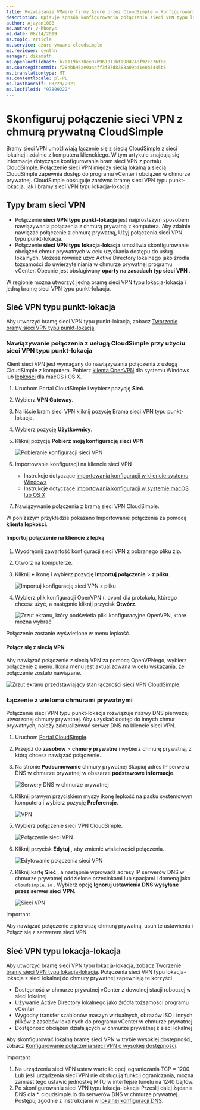 ```yaml
---
title: Rozwiązanie VMware firmy Azure przez CloudSimple — Konfigurowanie sieci VPN między lokalną i chmurą prywatną
description: Opisuje sposób konfigurowania połączenia sieci VPN typu lokacja-lokacja lub punkt-lokacja między siecią lokalną i chmurą prywatną CloudSimple
author: Ajayan1008
ms.author: v-hborys
ms.date: 08/14/2019
ms.topic: article
ms.service: azure-vmware-cloudsimple
ms.reviewer: cynthn
manager: dikamath
ms.openlocfilehash: b7a119b538ee07b961011bfa98d748f92cc76f0e
ms.sourcegitcommit: f28ebb95ae9aaaff3f87d8388a09b41e0b3445b5
ms.translationtype: MT
ms.contentlocale: pl-PL
ms.lasthandoff: 03/29/2021
ms.locfileid: "97899222"
---
```

# <a name="configure-a-vpn-connection-to-your-cloudsimple-private-cloud"></a>Skonfiguruj połączenie sieci VPN z chmurą prywatną CloudSimple

Bramy sieci VPN umożliwiają łączenie się z siecią CloudSimple z sieci lokalnej i zdalnie z komputera klienckiego.  W tym artykule znajdują się informacje dotyczące konfigurowania bram sieci VPN z portalu CloudSimple.  Połączenie sieci VPN między siecią lokalną a siecią CloudSimple zapewnia dostęp do programu vCenter i obciążeń w chmurze prywatnej. CloudSimple obsługuje zarówno bramę sieci VPN typu punkt-lokacja, jak i bramy sieci VPN typu lokacja-lokacja.

## <a name="vpn-gateway-types"></a>Typy bram sieci VPN

* Połączenie **sieci VPN typu punkt-lokacja** jest najprostszym sposobem nawiązywania połączenia z chmurą prywatną z komputera. Aby zdalnie nawiązać połączenie z chmurą prywatną, Użyj połączenia sieci VPN typu punkt-lokacja.
* Połączenie **sieci VPN typu lokacja-lokacja** umożliwia skonfigurowanie obciążeń chmur prywatnych w celu uzyskania dostępu do usług lokalnych. Możesz również użyć Active Directory lokalnego jako źródła tożsamości do uwierzytelniania w chmurze prywatnej programu vCenter.  Obecnie jest obsługiwany **oparty na zasadach typ sieci VPN** .

W regionie można utworzyć jedną bramę sieci VPN typu lokacja-lokacja i jedną bramę sieci VPN typu punkt-lokacja.

## <a name="point-to-site-vpn"></a>Sieć VPN typu punkt-lokacja

Aby utworzyć bramę sieci VPN typu punkt-lokacja, zobacz [Tworzenie bramy sieci VPN typu punkt-lokacja](vpn-gateway.md#create-point-to-site-vpn-gateway).

### <a name="connect-to-cloudsimple-using-point-to-site-vpn"></a>Nawiązywanie połączenia z usługą CloudSimple przy użyciu sieci VPN typu punkt-lokacja

Klient sieci VPN jest wymagany do nawiązywania połączenia z usługą CloudSimple z komputera.  Pobierz [klienta OpenVPN](https://openvpn.net/community-downloads/) dla systemu Windows lub [lepkości](https://www.sparklabs.com/viscosity/download/) dla macOS i OS X.

1. Uruchom Portal CloudSimple i wybierz pozycję **Sieć**.
2. Wybierz **VPN Gateway**.
3. Na liście bram sieci VPN kliknij pozycję Brama sieci VPN typu punkt-lokacja.
4. Wybierz pozycję **Użytkownicy**.
5. Kliknij pozycję **Pobierz moją konfigurację sieci VPN**

    ![Pobieranie konfiguracji sieci VPN](media/download-p2s-vpn-configuration.png)

6. Importowanie konfiguracji na kliencie sieci VPN

    * Instrukcje dotyczące [importowania konfiguracji w kliencie systemu Windows](https://openvpn.net/vpn-server-resources/connecting-to-access-server-with-windows/#openvpn-open-source-openvpn-gui-program)
    * Instrukcje dotyczące [importowania konfiguracji w systemie macOS lub OS X](https://www.sparklabs.com/support/kb/article/getting-started-with-viscosity-mac/#creating-your-first-connection)

7. Nawiązywanie połączenia z bramą sieci VPN CloudSimple.

W poniższym przykładzie pokazano Importowanie połączenia za pomocą **klienta lepkości**.

#### <a name="import-connection-on-viscosity-client"></a>Importuj połączenie na kliencie z lepką

1. Wyodrębnij zawartość konfiguracji sieci VPN z pobranego pliku zip.

2. Otwórz na komputerze.

3. Kliknij **+** ikonę i wybierz pozycję **Importuj połączenie**  >  **z pliku**.

    ![Importuj konfigurację sieci VPN z pliku](media/import-p2s-vpn-config.png)

4. Wybierz plik konfiguracji OpenVPN (. ovpn) dla protokołu, którego chcesz użyć, a następnie kliknij przycisk **Otwórz**.

    ![Zrzut ekranu, który podświetla pliki konfiguracyjne OpenVPN, które można wybrać.](media/import-p2s-vpn-config-choose-ovpn.png)

Połączenie zostanie wyświetlone w menu lepkość.

#### <a name="connect-to-the-vpn"></a>Połącz się z siecią VPN

Aby nawiązać połączenie z siecią VPN za pomocą OpenVPNego, wybierz połączenie z menu. Ikona menu jest aktualizowana w celu wskazania, że połączenie zostało nawiązane.

![Zrzut ekranu przedstawiający stan łączności sieci VPN CloudSimple.](media/vis03.png)

### <a name="connecting-to-multiple-private-clouds"></a>Łączenie z wieloma chmurami prywatnymi

Połączenie sieci VPN typu punkt-lokacja rozwiązuje nazwy DNS pierwszej utworzonej chmury prywatnej. Aby uzyskać dostęp do innych chmur prywatnych, należy zaktualizować serwer DNS na kliencie sieci VPN.

1. Uruchom [Portal CloudSimple](access-cloudsimple-portal.md).

2. Przejdź do **zasobów**  >  **chmury prywatne** i wybierz chmurę prywatną, z którą chcesz nawiązać połączenie.

3. Na stronie **Podsumowanie** chmury prywatnej Skopiuj adres IP serwera DNS w chmurze prywatnej w obszarze **podstawowe informacje**.

    ![Serwery DNS w chmurze prywatnej](media/private-cloud-dns-server.png)

4. Kliknij prawym przyciskiem myszy ikonę lepkość na pasku systemowym komputera i wybierz pozycję **Preferencje**.

    ![VPN](media/vis00.png)

5. Wybierz połączenie sieci VPN CloudSimple.

    ![Połączenie sieci VPN](media/viscosity-client.png)

6. Kliknij przycisk **Edytuj** , aby zmienić właściwości połączenia.

    ![Edytowanie połączenia sieci VPN](media/viscosity-edit-connection.png)

7. Kliknij kartę **Sieć** , a następnie wprowadź adresy IP serwerów DNS w chmurze prywatnej oddzielone przecinkami lub spacjami i domeną jako ```cloudsimple.io``` .  Wybierz opcję **Ignoruj ustawienia DNS wysyłane przez serwer sieci VPN**.

    ![Sieci VPN](media/viscosity-edit-connection-networking.png)

> [!IMPORTANT]
> Aby nawiązać połączenie z pierwszą chmurą prywatną, usuń te ustawienia i Połącz się z serwerem sieci VPN.

## <a name="site-to-site-vpn"></a>Sieć VPN typu lokacja-lokacja

Aby utworzyć bramę sieci VPN typu lokacja-lokacja, zobacz [Tworzenie bramy sieci VPN typu lokacja-lokacja](vpn-gateway.md#set-up-a-site-to-site-vpn-gateway).  Połączenia sieci VPN typu lokacja-lokacja z sieci lokalnej do chmury prywatnej zapewniają te korzyści.  

* Dostępność w chmurze prywatnej vCenter z dowolnej stacji roboczej w sieci lokalnej
* Używanie Active Directory lokalnego jako źródła tożsamości programu vCenter
* Wygodny transfer szablonów maszyn wirtualnych, obrazów ISO i innych plików z zasobów lokalnych do programu vCenter w chmurze prywatnej
* Dostępność obciążeń działających w chmurze prywatnej z sieci lokalnej

Aby skonfigurować lokalną bramę sieci VPN w trybie wysokiej dostępności, zobacz [Konfigurowanie połączenia sieci VPN o wysokiej dostępności](high-availability-vpn-connection.md).

> [!IMPORTANT]
>    1. Na urządzeniu sieci VPN ustaw wartość opcji ograniczania TCP = 1200. Lub jeśli urządzenia sieci VPN nie obsługują funkcji ograniczania, można zamiast tego ustawić jednostkę MTU w interfejsie tunelu na 1240 bajtów.
> 2. Po skonfigurowaniu sieci VPN typu lokacja-lokacja Prześlij dalej żądania DNS dla *. cloudsimple.io do serwerów DNS w chmurze prywatnej.  Postępuj zgodnie z instrukcjami w [lokalnej konfiguracji DNS](on-premises-dns-setup.md).
